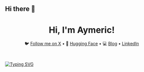 ## Hi there 👋

<h1 align="center">Hi, I'm Aymeric!</h1>

<div align="center">
  <p align="center">
    🐦 <a href="https://twitter.com/aymericroucher">Follow me on X</a> • 
    🤗 <a href="hf.co/m-ric">Hugging Face</a> • 
    💻 <a href="https://aymeric-roucher.github.io">Blog</a> • 
    <a href="https://linkedin.com/in/a-roucher">LinkedIn</a>
  </p>
</div>
<br/>

[![Typing SVG](https://readme-typing-svg.demolab.com/?lines=Machine+Learning+Engineer;At+Hugging+Face;Working+on+cool+things;Open+source+🤗)](https://git.io/typing-svg)
  
<!--
**C0DK77/C0DK77** is a ✨ _special_ ✨ repository because its `README.md` (this file) appears on your GitHub profile.

Here are some ideas to get you started:

- 🔭 I’m currently working on ...
- 🌱 I’m currently learning ...
- 👯 I’m looking to collaborate on ...
- 🤔 I’m looking for help with ...
- 💬 Ask me about ...
- 📫 How to reach me: ...
- 😄 Pronouns: ...
- ⚡ Fun fact: ...
-->
